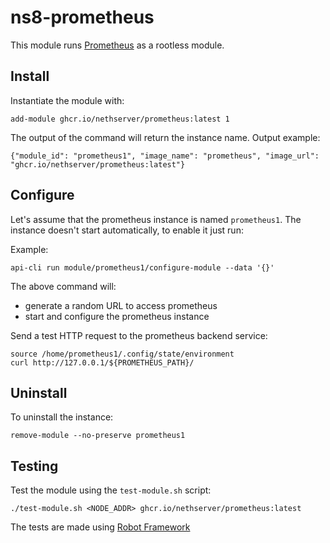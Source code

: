 # ns8-prometheus

This module runs [Prometheus](https://prometheus.io/) as a rootless module.

## Install

Instantiate the module with:

    add-module ghcr.io/nethserver/prometheus:latest 1

The output of the command will return the instance name.
Output example:

    {"module_id": "prometheus1", "image_name": "prometheus", "image_url": "ghcr.io/nethserver/prometheus:latest"}

## Configure

Let's assume that the prometheus instance is named `prometheus1`.
The instance doesn't start automatically, to enable it just run:

Example:

    api-cli run module/prometheus1/configure-module --data '{}'

The above command will:
- generate a random URL to access prometheus
- start and configure the prometheus instance

Send a test HTTP request to the prometheus backend service:

    source /home/prometheus1/.config/state/environment 
    curl http://127.0.0.1/${PROMETHEUS_PATH}/

## Uninstall

To uninstall the instance:

    remove-module --no-preserve prometheus1

## Testing

Test the module using the `test-module.sh` script:


    ./test-module.sh <NODE_ADDR> ghcr.io/nethserver/prometheus:latest

The tests are made using [Robot Framework](https://robotframework.org/)
